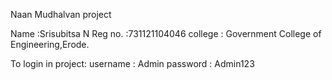 
Naan Mudhalvan project

Name :Srisubitsa N
Reg no. :731121104046
college : Government College of Engineering,Erode.

To login in project:
username : Admin
password : Admin123
